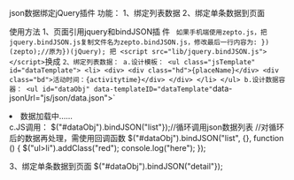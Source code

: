json数据绑定jQuery插件
功能：
1、绑定列表数据
2、绑定单条数据到页面

使用方法
1、页面引用jquery和bindJSON插 件
    <script src="lib/jquery-1.12.4.min.js"></script>
    <script src="lib/jquery.bindJSON.js"></script>`
如果手机端使用zepto.js，把jquery.bindJSON.js复制文件名为zepto.bindJSON.js，修改最后一行内容为:
})(zepto);//原为})(jQuery);
把
    <script src="lib/jquery.bindJSON.js"></script>`换成
    <script src="lib/zepto.bindJSON.js"></script>`
2、绑定列表数据：
a.设计模板：
    <ul class="jsTemplate" id="dataTemplate">
        <li>
            <div>
                <div class="hd">{placeName}</div>
                <div class="bd">活动时间：{activitytime}</div>
            </div>
        </li>
    </ul>
b.设计数据容器：
    <ul id="dataObj" data-templateID="dataTemplate" `data-jsonUrl="js/json/data.json">`
        <li class="loadInfo">数据加载中……</li>
    </ul>
c.JS调用：
    $("#dataObj").bindJSON("list"});//循环调用json数据列表
    //对循环后的数据再处理，需使用回调函数
    $("#dataObj").bindJSON("list", {}, function () {
            $("ul>li").addClass("red");
            console.log("here");
        });

3、绑定单条数据到页面
    $("#dataObj").bindJSON("detail"});



